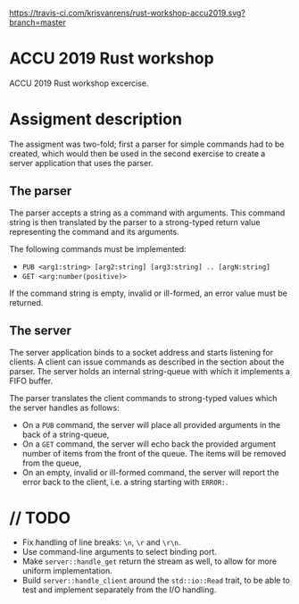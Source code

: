 https://travis-ci.com/krisvanrens/rust-workshop-accu2019.svg?branch=master

# ACCU 2019 Rust workshop

ACCU 2019 Rust workshop excercise.


# Assigment description

The assigment was two-fold; first a parser for simple commands had to be created, which would then be used in the second exercise to create a server application that uses the parser.


## The parser

The parser accepts a string as a command with arguments.
This command string is then translated by the parser to a strong-typed return value representing the command and its arguments.

The following commands must be implemented:

* `PUB <arg1:string> [arg2:string] [arg3:string] .. [argN:string]`
* `GET <arg:number(positive)>`

If the command string is empty, invalid or ill-formed, an error value must be returned.


## The server

The server application binds to a socket address and starts listening for clients.
A client can issue commands as described in the section about the parser.
The server holds an internal string-queue with which it implements a FIFO buffer.

The parser translates the client commands to strong-typed values which the server handles as follows:

* On a `PUB` command, the server will place all provided arguments in the back of a string-queue,
* On a `GET` command, the server will echo back the provided argument number of items from the front of the queue. The items will be removed from the queue,
* On an empty, invalid or ill-formed command, the server will report the error back to the client, i.e. a string starting with `ERROR:`.


# // TODO

* Fix handling of line breaks: `\n`, `\r` and `\r\n`.
* Use command-line arguments to select binding port.
* Make `server::handle_get` return the stream as well, to allow for more uniform implementation.
* Build `server::handle_client` around the `std::io::Read` trait, to be able to test and implement separately from the I/O handling.
